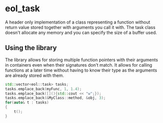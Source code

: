 # eol_task
A header only implementation of a class representing a function without return value stored together with arguments you call it with.
The task class doesn't allocate any memory and you can specify the size of a buffer used.
## Using the library
The library allows for storing multiple function pointers with their arguments in containers even when their signatures don't match.
It allows for calling functions at a later time without having to know their type as the arguments are already stored with them.
```c++
std::vector<eol::task> tasks;
tasks.emplace_back(myFunc, 1, 1.4);
tasks.emplace_back([](){std::cout << "w";});
tasks.emplace_back(&MyClass::method, &obj, 3);
for(auto& t : tasks)
{
	t();
}
```

